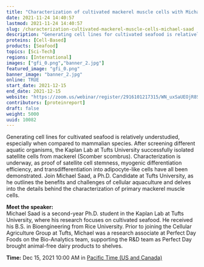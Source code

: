 ```yaml
---
title: "Characterization of cultivated mackerel muscle cells with Michael Saad"
date: 2021-11-24 14:40:57
lastmod: 2021-11-24 14:40:57
slug: /characterization-cultivated-mackerel-muscle-cells-michael-saad
description: "Generating cell lines for cultivated seafood is relatively understudied, especially when compared to mammalian species. After screening different aquatic organisms, the Kaplan Lab at Tufts University successfully isolated satellite cells from mackerel (Scomber scombrus). Characterization is underway, as proof of satellite cell stemness, myogenic differentiation efficiency, and transdifferentiation into adipocyte-like cells have all been demonstrated. Join Michael Saad, a Ph.D."
proteins: [Cell-Based]
products: [Seafood]
topics: [Sci-Tech]
regions: [International]
images: ["gfi_0.png","banner_2.jpg"]
featured_image: "gfi_0.png"
banner_image: "banner_2.jpg"
online: TRUE
start_date: 2021-12-15
end_date: 2021-12-15
website: "https://zoom.us/webinar/register/2916101217315/WN_uxSaUEOjR8SXVlB1fTWQ5g"
contributors: [proteinreport]
draft: false
weight: 5000
uuid: 10082
---
```

<p>Generating cell lines for cultivated seafood is relatively understudied, especially when compared to mammalian species. After screening different aquatic organisms, the Kaplan Lab at Tufts University successfully isolated satellite cells from mackerel (Scomber scombrus). Characterization is underway, as proof of satellite cell stemness, myogenic differentiation efficiency, and transdifferentiation into adipocyte-like cells have all been demonstrated. Join Michael Saad, a Ph.D. Candidate at Tufts University, as he outlines the benefits and challenges of cellular aquaculture and delves into the details behind the characterization of primary mackerel muscle cells.</p>
<p><strong>Meet the speaker:</strong><br />
Michael Saad is a second-year Ph.D. student in the Kaplan Lab at Tufts University, where his research focuses on cultivated seafood. He received his B.S. in Bioengineering from Rice University. Prior to joining the Cellular Agriculture Group at Tufts, Michael was a research associate at Perfect Day Foods on the Bio-Analytics team, supporting the R&D team as Perfect Day brought animal-free dairy products to shelves.</p>
<p><strong>Time:</strong> Dec 15, 2021 10:00 AM in <a href=";">Pacific Time (US and Canada)</a></p>
